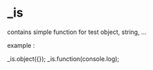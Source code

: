 # _is
contains simple function for test object, string, ...

example :

_is.object({});
_is.function(console.log);
